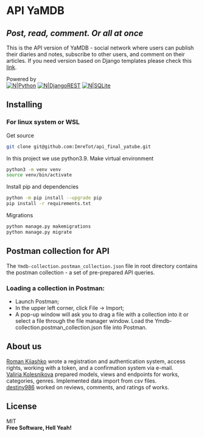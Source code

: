 # API YaMDB
## _Post, read, comment. Or all at once_
This is the API version of YaMDB - social network where users can publish their diaries and notes, subscribe to other users, and comment on their articles. If you need version based on Django templates please check this [link][YaMDB-templates].

Powered by  
[![N|Python](https://img.shields.io/badge/python-3670A0?style=for-the-badge&logo=python&logoColor=ffdd54)](https://www.python.org/)
[![N|DjangoREST](https://img.shields.io/badge/DJANGO-REST-ff1709?style=for-the-badge&logo=django&logoColor=white&color=ff1709&labelColor=gray)](https://www.django-rest-framework.org/)
[![N|SQLite](https://img.shields.io/badge/sqlite-%2307405e.svg?style=for-the-badge&logo=sqlite&logoColor=white)](https://www.sqlite.org/index.html)

## Installing
### For linux system or WSL
Get source
```sh
git clone git@github.com:ImreTot/api_final_yatube.git
```
In this project we use python3.9. Make virtual environment
```sh
python3 -m venv venv
source venv/bin/activate
```
Install pip and dependencies
```sh
python -m pip install --upgrade pip
pip install -r requirements.txt
```
Migrations
```sh
python manage.py makemigrations
python manage.py migrate
```

## Postman collection for API
The `Ymdb-collection.postman_collection.json` file in root directory contains the postman collection - a set of pre-prepared API queries.
### Loading a collection in Postman:
- Launch Postman;
- In the upper left corner, click File -> Import;
- A pop-up window will ask you to drag a file with a collection into it or select a file through the file manager window. Load the Ymdb-collection.postman_collection.json file into Postman.

## About us
[Roman Kiiashko][Roman] wrote a registration and authentication system, access rights, working with a token, and a confirmation system via e-mail.  
[Valiria Kolesnikova][Valeria] prepared models, views and endpoints for works, categories, genres. Implemented data import from csv files.  
[destiny986][destiny986] worked on reviews, comments, and ratings of works.

## License

MIT  
**Free Software, Hell Yeah!**

[YaMDB-templates]: <https://github.com/ImreTot/YaMDB-templates>
[Roman]:<https://github.com/ImreTot>
[Valeria]:<https://github.com/ValeriaKolesnikova>
[destiny986]:<https://github.com/destiny986>
